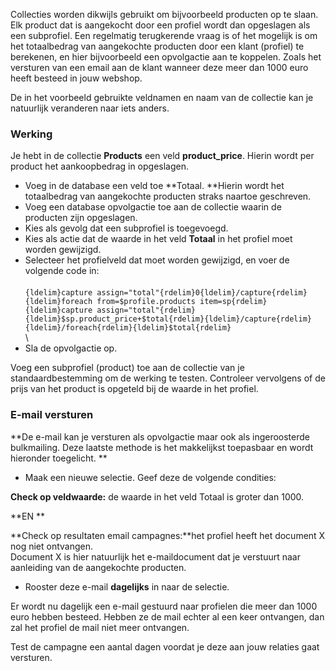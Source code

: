 Collecties worden dikwijls gebruikt om bijvoorbeeld producten op te
slaan. Elk product dat is aangekocht door een profiel wordt dan
opgeslagen als een subprofiel. Een regelmatig terugkerende vraag is of
het mogelijk is om het totaalbedrag van aangekochte producten door een
klant (profiel) te berekenen, en hier bijvoorbeeld een opvolgactie aan
te koppelen. Zoals het versturen van een email aan de klant wanneer deze
meer dan 1000 euro heeft besteed in jouw webshop. 

De in het voorbeeld gebruikte veldnamen en naam van de collectie kan je
natuurlijk veranderen naar iets anders. 

### Werking

Je hebt in de collectie **Products** een veld **product\_price**. Hierin
wordt per product het aankoopbedrag in opgeslagen. 

-   Voeg in de database een veld toe **Totaal. **Hierin wordt het
    totaalbedrag van aangekochte producten straks naartoe geschreven.  
-   Voeg een database opvolgactie toe aan de collectie waarin de
    producten zijn opgeslagen.
-   Kies als gevolg dat een subprofiel is toegevoegd.
-   Kies als actie dat de waarde in het veld **Totaal** in het profiel
    moet worden gewijzigd.
-   Selecteer het profielveld dat moet worden gewijzigd, en voer de
    volgende code in: \
    \
    `{ldelim}capture assign="total"{rdelim}0{ldelim}/capture{rdelim}{ldelim}foreach from=$profile.products item=sp{rdelim}{ldelim}capture assign="total"{rdelim}{ldelim}$sp.product_price+$total{rdelim}{ldelim}/capture{rdelim}{ldelim}/foreach{rdelim}{ldelim}$total{rdelim}`\
    \
-   Sla de opvolgactie op. 

Voeg een subprofiel (product) toe aan de collectie van je
standaardbestemming om de werking te testen. Controleer vervolgens of de
prijs van het product is opgeteld bij de waarde in het profiel. 

### E-mail versturen

**De e-mail kan je versturen als opvolgactie maar ook als ingeroosterde
bulkmailing. Deze laatste methode is het makkelijkst toepasbaar en wordt
hieronder toegelicht. **

-   Maak een nieuwe selectie. Geef deze de volgende condities:

**Check op veldwaarde:** de waarde in het veld Totaal is groter dan
1000.

**EN **

**Check op resultaten email campagnes:**het profiel heeft het document X
nog niet ontvangen. \
 Document X is hier natuurlijk het e-maildocument dat je verstuurt naar
aanleiding van de aangekochte producten.

-   Rooster deze e-mail **dagelijks** in naar de selectie.

Er wordt nu dagelijk een e-mail gestuurd naar profielen die meer dan
1000 euro hebben besteed. Hebben ze de mail echter al een keer
ontvangen, dan zal het profiel de mail niet meer ontvangen.

Test de campagne een aantal dagen voordat je deze aan jouw relaties gaat
versturen. 
